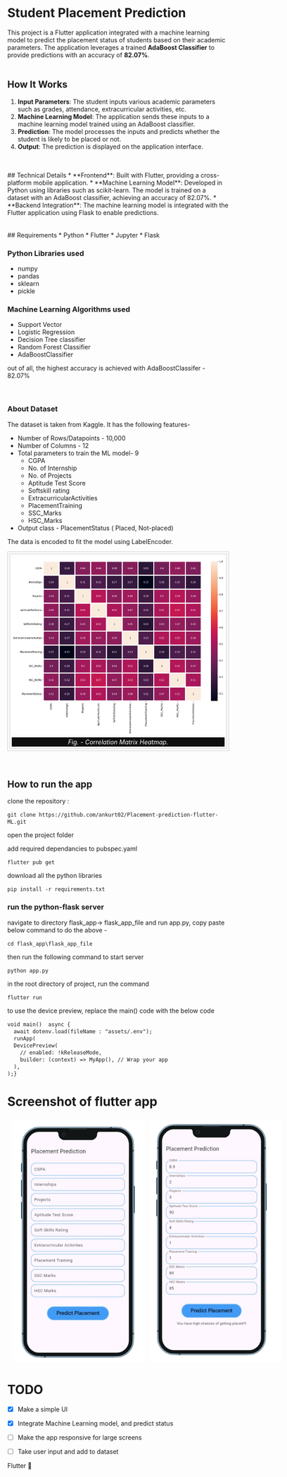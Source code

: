 # Student Placement Prediction

This project is a Flutter application integrated with a machine learning model to predict the placement status of students based on their academic parameters. The application leverages a trained __AdaBoost Classifier__ to provide predictions with an accuracy of __82.07%__.
<br>
<br>
## How It Works
1. __Input Parameters__: The student inputs various academic parameters such as grades, attendance, extracurricular activities, etc.
2. __Machine Learning Model__: The application sends these inputs to a machine learning model trained using an AdaBoost classifier.
3. __Prediction__: The model processes the inputs and predicts whether the student is likely to be placed or not.
4. __Output__: The prediction is displayed on the application interface. 
<br>
<br>
## Technical Details
* **Frontend**: Built with Flutter, providing a cross-platform mobile application.
* **Machine Learning Model**: Developed in Python using libraries such as scikit-learn. The model is trained on a dataset with an AdaBoost classifier, achieving an accuracy of 82.07%.
* **Backend Integration**: The machine learning model is integrated with the Flutter application using Flask to enable predictions.
<br>
<br>
<br>
## Requirements
* Python
* Flutter
* Jupyter
* Flask

### Python Libraries used
* numpy
* pandas
* sklearn
* pickle

### Machine Learning Algorithms used
* Support Vector
* Logistic Regression
* Decision Tree classifier
* Random Forest Classifier
* AdaBoostClassifier

out of all, the highest accuracy is achieved with AdaBoostClassifer - 82.07%
<br>
<br>
<br>

### About Dataset
The dataset is taken from Kaggle.
It has the following features-
* Number of Rows/Datapoints - 10,000
* Number of Columns - 12 
* Total parameters to train the ML model- 9
    - CGPA
    - No. of Internship
    - No. of Projects
    - Aptitude Test Score
    - Softskill rating
    - ExtracurricularActivities
    - PlacementTraining
    - SSC_Marks
    - HSC_Marks
* Output class - PlacementStatus ( Placed, Not-placed)

The data is encoded to fit the model using LabelEncoder.



<div style="border: 1px #cccccc solid; padding: 4px; margin: auto; display: table;">
<figure style="border: 1px #cccccc solid; padding: 4px; margin: auto; text-align: center;">
    <img src="assets/images/heatmap.png" alt="Home Screen" style="width: 550px; height: 400px; display: block; margin: 6px auto;" />
    <figcaption style="background-color: #0f0f0f; color: white; font-style: italic; padding: 2px; text-align: center;">
        Fig. - Correlation Matrix Heatmap.
    </figcaption>
</figure>
</div>


<br>
<br>


## How to run the app

clone the repository :

```
git clone https://github.com/ankurt02/Placement-prediction-flutter-ML.git
```
open the project folder

add required dependancies to pubspec.yaml

```
flutter pub get
```


download all the python libraries
```
pip install -r requirements.txt
```

### run the python-flask server
navigate to directory flask_app-> flask_app_file and run app.py, copy paste below command to do the above -
``` 
cd flask_app\flask_app_file
```

then run the following command to start server
```
python app.py
```



in the root directory of project, run the command

```
flutter run
```


to use the device preview, replace the main() code with the below code
```
void main()  async {
  await dotenv.load(fileName : "assets/.env");
  runApp(
  DevicePreview(
    // enabled: !kReleaseMode,
    builder: (context) => MyApp(), // Wrap your app
  ),
);}
```


# Screenshot of flutter app



<div style="display: flex; justify-content: flex-start; margin: 6px;">
    <img src="assets\images\homescreen0.png" alt="Home Screen" style="width: 300px; height: 550px; margin: 6px;" />
    <img src="assets\images\homescreen1.png" alt="Home Screen" style="width: 300px; height: 550px; margin: 6px;" />
</div>





# TODO

- [X] Make a simple UI

- [X] Integrate Machine Learning model, and predict status

- [ ] Make the app responsive for large screens

- [ ] Take user input and add to dataset




 
Flutter :blue_heart:



